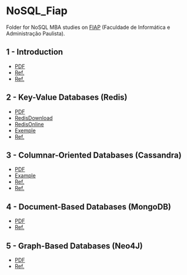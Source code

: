 # NoSQL_Fiap
Folder for NoSQL MBA studies on [FIAP](https://www.googleadservices.com/pagead/aclk?sa=L&ai=DChcSEwiA5ImElNn4AhX1RUgAHfXFDH4YABAAGgJjZQ&ae=2&ohost=www.google.com&cid=CAASJeRo-hpJyI09zbY6wuyJKr5BSyJH0W2SF9QkDxpMXMrwRNJBZ_Q&sig=AOD64_01bx1ajP9jO2R_5zbc1zzD1aWA2w&q&adurl&ved=2ahUKEwixq4SElNn4AhX9BbkGHRrMC6cQ0Qx6BAgCEAE&nis=8&dct=1) (Faculdade de Informática e Administração Paulista).

## 1 - Introduction
- [PDF](https://github.com/Darklabel91/NoSQL_Fiap/blob/main/Intro/MBA%20ASO%20%20-%20Cap%201%20-%20Conceitos%20e%20discussões%20sobre%20NOSQL_RevFinal_20201112_1633.pdf.pdf)
- [Ref.](https://github.com/Darklabel91/NoSQL_Fiap/blob/main/References/1.1.png)
- [Ref.](https://github.com/Darklabel91/NoSQL_Fiap/blob/main/References/1.2.png)

## 2 - Key-Value Databases (Redis)
- [PDF](https://github.com/Darklabel91/NoSQL_Fiap/blob/main/Key-Value%20Databases/MBA%20ASO%20%20-%20Cap%202%20-%20Key-value%20Databases%20(ReDis)_RevFinal.pdf)
- [RedisDownload](https://redis.io/download/)
- [RedisOnline](https://try.redis.io)
- [Exemple](https://github.com/Darklabel91/NoSQL_Fiap/blob/main/Key-Value%20Databases/Redis.md)
- [Ref.](https://github.com/Darklabel91/NoSQL_Fiap/blob/main/References/2.png)

## 3 - Columnar-Oriented Databases (Cassandra)
- [PDF](https://github.com/Darklabel91/NoSQL_Fiap/blob/main/Columnar-Oriented%20Databases/MBA%20ASO%20%20-%20Cap%203%20-%20Columnar%20-%20Oriented%20Databases%20(Cassandra)_RevFinal.pdf)
- [Example](https://github.com/Darklabel91/NoSQL_Fiap/blob/main/Columnar-Oriented%20Databases/casandra.md)
- [Ref.](https://github.com/Darklabel91/NoSQL_Fiap/blob/main/References/3.1.png)
- [Ref.](https://github.com/Darklabel91/NoSQL_Fiap/blob/main/References/3.2.png)

## 4 - Document-Based Databases (MongoDB)
- [PDF](https://github.com/Darklabel91/NoSQL_Fiap/blob/main/Document-Oriented%20Databases/MBA%20ASO%20%20-%20Cap%204%20-%20Document-Based%20Databases%20(MongoDB)_RevFinal_20201112_1633%20(1).pdf)
- [Ref.](https://github.com/Darklabel91/NoSQL_Fiap/blob/main/References/4.png)

## 5 - Graph-Based Databases (Neo4J)
- [PDF](https://github.com/Darklabel91/NoSQL_Fiap/blob/main/Graph-Oriented%20Databases/MBA%20ASO%20%20-%20Cap%205%20-%20Graph-Based%20Databases%20(Neo4j)_RevFinal.pdf)
- [Ref.](https://github.com/Darklabel91/NoSQL_Fiap/blob/main/References/5.png)

